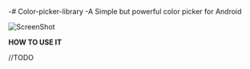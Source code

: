 -# Color-picker-library
-A Simple but powerful color picker for Android

![ScreenShot](https://raw.githubusercontent.com/enricocid/Color-picker-library/master/art/screenshot.png)


**HOW TO USE IT**

//TODO
